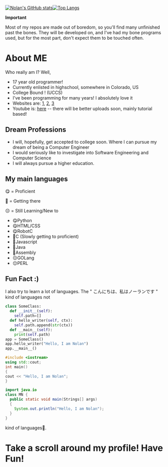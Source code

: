 [![Nolan's GitHub stats](https://github-readme-stats.vercel.app/api?username=dev-nolant&theme=radical&include_all_commits=True)](https://github.com/anuraghazra/github-readme-stats)[![Top Langs](https://github-readme-stats.vercel.app/api/top-langs/?username=dev-nolant&theme=radical&layout=compact&langs_count=8)](https://github.com/anuraghazra/github-readme-stats)

**Important**

Most of my repos are made out of boredom, so you'll find many unfinished past the bones. They will be developed on, and I've had my bone programs used, but for the most part, don't expect them to be touched often.
# About ME

Who really am I? Well, 
* 17 year old programmer!
* Currently enlisted in highschool, somewhere in Colorado, US
* College Bound ! (UCCS)
* I've been programming for many years! I absolutely love it
* Websites are: [1](https://nolant.org), [2](https://swills.dev), [3](NOLAN-aka-SWILLS.github.io)
* Youtube is: [here](https://www.youtube.com/channel/UCRblZC569m8Ovorxo8cVEFA) -- there will be better uploads soon, mainly tutorial based!
## Dream Professions
* I will, hopefully, get accepted to college soon. Where I can pursue my dream of being a Computer Engineer
* I would seriously like to investigate into Software Engineering and Computer Science
* I will always pursue a higher education.

## My main languages
:yum: = Proficient

:shushing_face: = Getting there

:pensive: = Still Learning/New to
* :yum:Python
* :yum:HTML/CSS
* :yum:RobotC
* :shushing_face:C (Slowly getting to proficient)
* :shushing_face:Javascript
* :shushing_face:Java
* :shushing_face:Assembly
* :pensive:GOLang
* :pensive:PERL

## Fun Fact :)
I also try to learn a lot of languages. The " こんにちは、私はノーランです " kind of languages not
```python
class SomeClass:
  def __init__(self):
    self.path=[]
  def hello_writer(self, ctx):
    self.path.append(str(ctx))
  def __main__(self):
    print(self.path)
app = SomeClass()
app.hello_writer("Hello, I am Nolan")
app.__main__()
```
```cpp
#include <iostream>
using std::cout;
int main()
{
cout << "Hello, I am Nolan";
}
```
```java
import java.io
class MN {
  public static void main(Strings[] args)
  {
    System.out.println("Hello, I am Nolan");
  }
}
```
kind of languages:space_invader:.
# Take a scroll around my profile! Have Fun!
